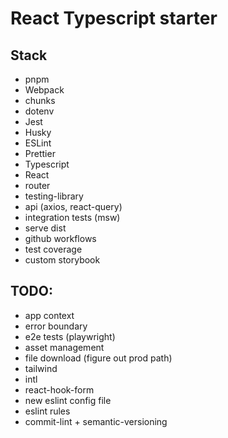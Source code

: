 # React Typescript starter

## Stack

- pnpm
- Webpack
- chunks
- dotenv
- Jest
- Husky
- ESLint
- Prettier
- Typescript
- React
- router
- testing-library
- api (axios, react-query)
- integration tests (msw)
- serve dist
- github workflows
- test coverage
- custom storybook

## TODO:

- app context
- error boundary
- e2e tests (playwright)
- asset management
- file download (figure out prod path)
- tailwind
- intl
- react-hook-form
- new eslint config file
- eslint rules
- commit-lint + semantic-versioning
